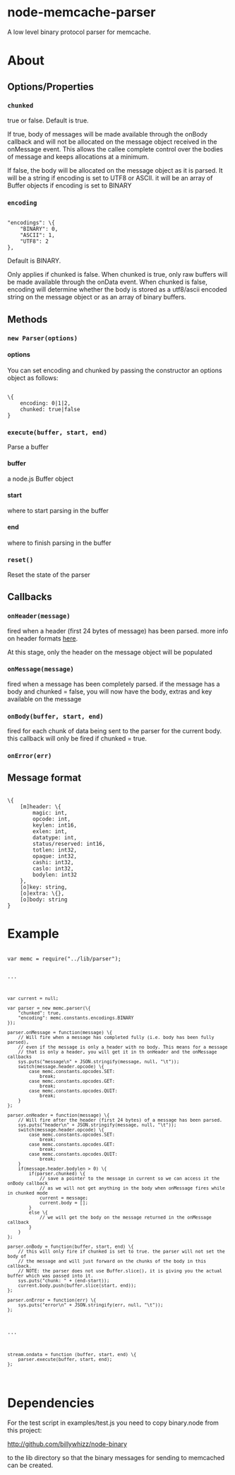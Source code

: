 # node-memcache-parser

A low level binary protocol parser for memcache.

# About

## Options/Properties

### `chunked`

true or false. Default is true. 

If true, body of messages will be made available through the onBody callback and will not be allocated on the message object received in the onMessage event. This allows the callee complete control over the bodies of message and keeps allocations at a minimum.

If false, the body will be allocated on the message object as it is parsed. It will be a string if encoding is set to UTF8 or ASCII. it will be an array of Buffer objects if encoding is set to BINARY

### `encoding`

<code>
"encodings": \{
	"BINARY": 0,
	"ASCII": 1,
	"UTF8": 2
},
</code>

Default is BINARY.

Only applies if chunked is false. When chunked is true, only raw buffers will be made available through the onData event. When chunked is false, encoding will determine whether the body is stored as a utf8/ascii encoded string on the message object or as an array of binary buffers.

## Methods

### `new Parser(options)`

#### options

You can set encoding and chunked by passing the constructor an options object as follows:

<code>
\{
	encoding: 0|1|2,
	chunked: true|false
}
</code>

### `execute(buffer, start, end)`

Parse a buffer

#### buffer
a node.js Buffer object
#### start
where to start parsing in the buffer
#### end
where to finish parsing in the buffer

### `reset()`

Reset the state of the parser

## Callbacks

### `onHeader(message)`

fired when a header (first 24 bytes of message) has been parsed. more info on header formats [here](http://code.google.com/p/memcached/wiki/MemcacheBinaryProtocol).

At this stage, only the header on the message object will be populated

### `onMessage(message)`

fired when a message has been completely parsed. if the message has a body and chunked = false, you will
now have the body, extras and key available on the message

### `onBody(buffer, start, end)`

fired for each chunk of data being sent to the parser for the current body. this callback will only be
fired if chunked = true.

### `onError(err)`

## Message format

<code>
\{
	[m]header: \{
		magic: int,
		opcode: int,
		keylen: int16,
		exlen: int,
		datatype: int,
		status/reserved: int16,
		totlen: int32,
		opaque: int32,
		cashi: int32,
		caslo: int32,
		bodylen: int32
	},
	[o]key: string,
	[o]extra: \{},
	[o]body: string
}
</code>

# Example
<code>
var memc = require("../lib/parser");

...

	var current = null;
	
	var parser = new memc.parser(\{
		"chunked": true,
		"encoding": memc.constants.encodings.BINARY
	});
	
	parser.onMessage = function(message) \{
		// Will fire when a message has completed fully (i.e. body has been fully parsed), 
		// even if the message is only a header with no body. This means for a message 
		// that is only a header, you will get it in th onHeader and the onMessage callbacks
		sys.puts("message\n" + JSON.stringify(message, null, "\t"));
		switch(message.header.opcode) \{
			case memc.constants.opcodes.SET:
				break;
			case memc.constants.opcodes.GET:
				break;
			case memc.constants.opcodes.QUIT:
				break;
		}
	};

	parser.onHeader = function(message) \{
		// Will fire after the header (first 24 bytes) of a message has been parsed.
		sys.puts("header\n" + JSON.stringify(message, null, "\t"));
		switch(message.header.opcode) \{
			case memc.constants.opcodes.SET:
				break;
			case memc.constants.opcodes.GET:
				break;
			case memc.constants.opcodes.QUIT:
				break;
		}
		if(message.header.bodylen > 0) \{
			if(parser.chunked) \{
				// save a pointer to the message in current so we can access it the onBody callback 
				// as we will not get anything in the body when onMessage fires while in chunked mode
				current = message;
				current.body = [];
			}
			else \{
				// we will get the body on the message returned in the onMessage callback
			}
		}
	};

	parser.onBody = function(buffer, start, end) \{
		// this will only fire if chunked is set to true. the parser will not set the body of 
		// the message and will just forward on the chunks of the body in this callback. 
		// NOTE: the parser does not use Buffer.slice(), it is giving you the actual buffer which was passed into it.
		sys.puts("chunk: " + (end-start));
		current.body.push(buffer.slice(start, end));
	};

	parser.onError = function(err) \{
		sys.puts("error\n" + JSON.stringify(err, null, "\t"));
	};
	
...

	stream.ondata = function (buffer, start, end) \{
		parser.execute(buffer, start, end);
	};
	
</code>

# Dependencies

For the test script in examples/test.js you need to copy binary.node from this project:

http://github.com/billywhizz/node-binary

to the lib directory so that the binary messages for sending to memcached can be created.